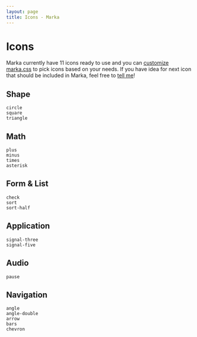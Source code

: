 ```yaml
---
layout: page
title: Icons - Marka
---
```


Icons
=====

Marka currently have 11 icons ready to use and
you can [customize marka.css](/customize.html) 
to pick icons based on your needs.
If you have idea for next icon that should
be included in Marka, feel free to 
[tell me](https://github.com/fians/marka/issues)!

Shape
-------------
<div class="iconList">
	<div class="item">
		<i class="icons" data-type="circle" data-rotate="up"></i>
		<code>circle</code>
	</div>
	<div class="item">
		<i class="icons" data-type="square" data-rotate="up"></i>
		<code>square</code>
	</div>
	<div class="item">
		<i class="icons" data-type="triangle" data-rotate="up"></i>
		<code>triangle</code>
	</div>
</div>
<div class="clear"></div>

Math
----
<div class="iconList">
	<div class="item">
		<i class="icons" data-type="plus" data-rotate="up"></i>
		<code>plus</code>
	</div>
	<div class="item">
		<i class="icons" data-type="minus" data-rotate="up"></i>
		<code>minus</code>
	</div>
	<div class="item">
		<i class="icons" data-type="times" data-rotate="up"></i>
		<code>times</code>
	</div>
	<div class="item">
		<i class="icons" data-type="asterisk" data-rotate="up"></i>
		<code>asterisk</code>
	</div>
</div>
<div class="clear"></div>

Form & List
-----------
<div class="iconList">
	<div class="item">
		<i class="icons" data-type="check" data-rotate="up"></i>
		<code>check</code>
	</div>
	<div class="item">
		<i class="icons" data-type="sort" data-rotate="up"></i>
		<code>sort</code>
	</div>
	<div class="item">
		<i class="icons" data-type="sort-half" data-rotate="up"></i>
		<code>sort-half</code>
	</div>
</div>
<div class="clear"></div>

Application
-----------
<div class="iconList">
	<div class="item">
		<i class="icons" data-type="signal-three" data-rotate="up"></i>
		<code>signal-three</code>
	</div>
	<div class="item">
		<i class="icons" data-type="signal-five" data-rotate="up"></i>
		<code>signal-five</code>
	</div>
</div>
<div class="clear"></div>

Audio
-----
<div class="iconList">
	<div class="item">
		<i class="icons" data-type="pause" data-rotate="up"></i>
		<code>pause</code>
	</div>
</div>
<div class="clear"></div>

Navigation
----------
<div class="iconList">
	<div class="item">
		<i class="icons" data-type="angle" data-rotate="up"></i>
		<code>angle</code>
	</div>
	<div class="item">
		<i class="icons" data-type="angle-double" data-rotate="up"></i>
		<code>angle-double</code>
	</div>
	<div class="item">
		<i class="icons" data-type="arrow" data-rotate="up"></i>
		<code>arrow</code>
	</div>
	<div class="item">
		<i class="icons" data-type="bars" data-rotate="up"></i>
		<code>bars</code>
	</div>
	<div class="item">
		<i class="icons" data-type="chevron" data-rotate="up"></i>
		<code>chevron</code>
	</div>
</div>
<div class="clear"></div>